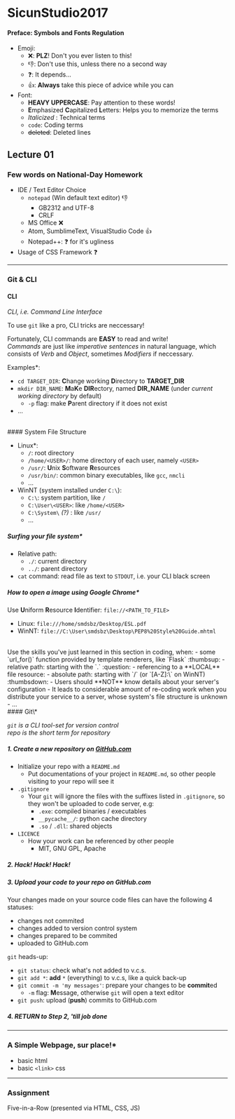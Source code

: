 # SicunStudio2017

#### Preface: Symbols and Fonts Regulation

- Emoji:
  - :x:: **PLZ**! Don't you ever listen to this!
  - :thumbsdown:: Don't use this, unless there no a second way
  - :question:: It depends...
  - :thumbsup:: **Always** take this piece of advice while you can
- Font:
  - **HEAVY UPPERCASE**: Pay attention to these words!
  - **E**mphasized **C**apitalized **L**etters: Helps you to memorize the terms
  - *Italicized* : Technical terms
  - `code`: Coding terms
  - ~~deleted~~: Deleted lines


## Lecture 01

### Few words on National-Day Homework

- IDE / Text Editor Choice
  - `notepad` (Win default text editor) :thumbsdown:
    - GB2312 and UTF-8
    - CRLF
  - MS Office :x:
  - Atom, SumblimeText, VisualStudio Code :thumbsup:
  - Notepad++: :question: for it's ugliness
- Usage of CSS Framework :question:


----------------------------------------------------------------

### Git & CLI


#### CLI

_CLI, i.e. Command Line Interface_

To use `git` like a pro, CLI tricks are neccessary!  

Fortunately, CLI commands are **EASY** to read and write!  
*Commands* are just like *imperative sentences* in natural language, which consists of *Verb* and *Object*, sometimes *Modifiers* if neccessary.  

Examples\*:  
- `cd TARGET_DIR`: **C**hange working **D**irectory to **TARGET_DIR**
- `mkdir DIR_NAME`: **M**a**K**e **DIR**ectory, named **DIR_NAME** (under *current working directory* by default)
  - `-p` flag: make **P**arent directory if it does not exist
- ...

<br>
#### System File Structure

- Linux\*:
  - `/`: root directory
  - `/home/<USER>/`: home directory of each user, namely `<USER>`
  - `/usr/`: **U**nix **S**oftware **R**esources
  - `/usr/bin/`: common binary executables, like `gcc`, `nmcli`
  - ...  
- WinNT (system installed under `C:\`):
  - `C:\`: system partition, like `/`
  - `C:\User\<USER>`: like `/home/<USER>`
  - `C:\System\` *(?)* : like `/usr/`
  - ...

##### Surfing your file system\*

- Relative path:
  - `./`: current directory
  - `../`: parent directory
- `cat` command: read file as text to `STDOUT`, i.e. your CLI black screen

##### How to open a image using Google Chrome\*

Use **U**niform **R**esource **I**dentifier: `file://<PATH_TO_FILE>`  

- Linux: `file:///home/smdsbz/Desktop/ESL.pdf`
- WinNT: `file://C:\User\smdsbz\Desktop\PEP8%20Style%20Guide.mhtml`

<br>
Use the skills you've just learned in this section in coding, when:
  - some `url_for()` function provided by template renderers, like `Flask` :thumbsup:
  - relative path: starting with the `.` :question:
  - referencing to a **LOCAL** file resource:
    - absolute path: starting with `/` (or `[A-Z]:\` on WinNT) :thumbsdown:
      - Users should **NOT** know details about your server's configuration
      - It leads to considerable amount of re-coding work when you distribute your service to a server, whose system's file structure is unknown
  - ...


<br>
#### Git\*

_`git` is a CLI tool-set for version control_  
_repo is the short term for repository_

##### 1. Create a new *repository* on [GitHub.com](https://github.com)
- Initialize your repo with a `README.md`
  - Put documentations of your project in `README.md`, so other people visiting to your repo will see it
- `.gitignore`
  - Your `git` will ignore the files with the suffixes listed in `.gitignore`, so they won't be uploaded to code server, e.g:
    - `.exe`: compiled binaries / executables
    - `__pycache__/`: python cache directory
    - `.so` / `.dll`: shared objects
- `LICENCE`
  - How your work can be referenced by other people
    - MIT, GNU GPL, Apache

##### 2. Hack! Hack! Hack!

##### 3. Upload your code to your repo on GitHub.com

Your changes made on your source code files can have the following 4 statuses:
- changes not commited
- changes added to version control system
- changes prepared to be commited
- uploaded to GitHub.com

`git` heads-up:
- `git status`: check what's not added to v.c.s.
- `git add *`: **add** `*` (everything) to v.c.s, like a quick back-up
- `git commit -m 'my messages'`: prepare your changes to be **commit**ed
  - `-m` flag: **M**essage, otherwise `git` will open a text editor
- `git push`: upload (**push**) commits to GitHub.com

##### 4. RETURN to Step 2, 'till job done

------------------------------------------------------------

### A Simple Webpage, sur place!\*

- basic html
- basic `<link>` css

------------------------------------------------------------

### Assignment

Five-in-a-Row (presented via HTML, CSS, JS)
